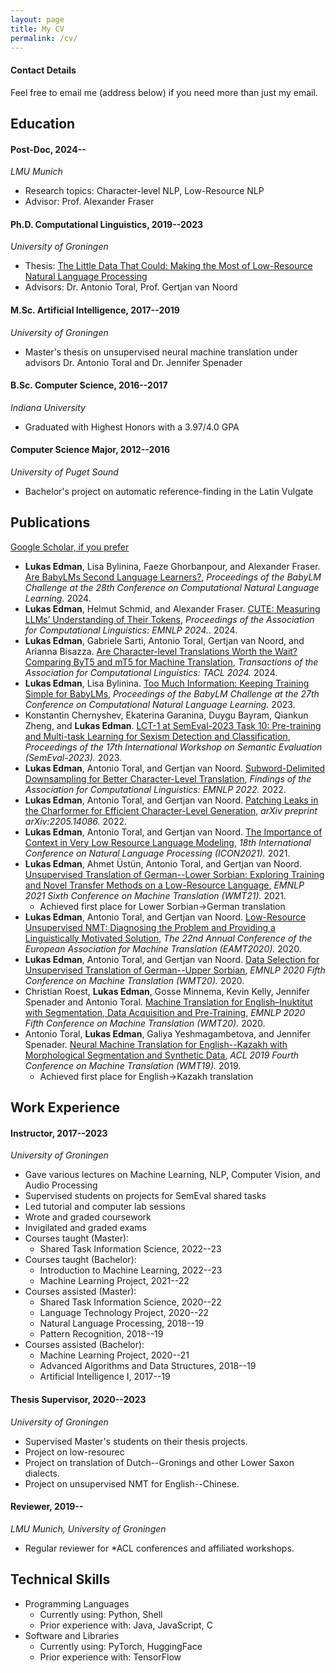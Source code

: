 ```yaml
---
layout: page
title: My CV
permalink: /cv/
---
```


#### Contact Details
Feel free to email me (address below) if you need more than just my email.

## Education
#### Post-Doc, 2024-- 
*LMU Munich*
* Research topics: Character-level NLP, Low-Resource NLP
* Advisor: Prof. Alexander Fraser 

#### Ph.D. Computational Linguistics, 2019--2023 
*University of Groningen*
* Thesis: [The Little Data That Could: Making the Most of Low-Resource Natural Language Processing](https://research.rug.nl/en/publications/the-little-data-that-could-making-the-most-of-low-resource-natura)
* Advisors: Dr. Antonio Toral, Prof. Gertjan van Noord

#### M.Sc. Artificial Intelligence, 2017--2019
*University of Groningen*
* Master's thesis on unsupervised neural machine translation under advisors Dr. Antonio Toral and Dr. Jennifer Spenader
<!-- * Relevant coursework:  -->
<!-- * Natural Language Processing (Professor: Antonio Toral) -->
<!-- * Machine Learning (Professor: Marco Wiering) -->
<!-- * Deep Learning (Professor: Marco Wiering) -->

#### B.Sc. Computer Science, 2016--2017 
*Indiana University*
* Graduated with Highest Honors with a 3.97/4.0 GPA
<!-- * Relevant coursework: -->
<!-- * Computer Vision (Professor: Michael Ryoo) -->
<!-- * Summer Research in Computer Vision (Professor: Michael Ryoo)  -->
<!-- * Machine Learning (Professor: Martha White) -->

#### Computer Science Major, 2012--2016 
*University of Puget Sound*
* Bachelor's project on automatic reference-finding in the Latin Vulgate
<!-- * Relevant Coursework: Natural Language Processing (Professor: America Chambers) -->



## Publications
[Google Scholar, if you prefer](https://scholar.google.com/citations?user=DyA2BwUAAAAJ)
<!-- <span style="color:blue">some *blue* text</span>. -->
* **Lukas Edman**, Lisa Bylinina, Faeze Ghorbanpour, and Alexander Fraser. [Are BabyLMs Second Language Learners?](), *Proceedings of the BabyLM Challenge at the 28th Conference on Computational Natural Language Learning.* 2024.
* **Lukas Edman**, Helmut Schmid, and Alexander Fraser. [CUTE: Measuring LLMs’ Understanding of Their Tokens](https://arxiv.org/abs/2409.15452), *Proceedings of the Association for Computational Linguistics: EMNLP 2024.*. 2024.
* **Lukas Edman**, Gabriele Sarti, Antonio Toral, Gertjan van Noord, and Arianna Bisazza. [Are Character-level Translations Worth the Wait? Comparing ByT5 and mT5 for Machine Translation](https://doi.org/10.1162/tacl_a_00651), *Transactions of the Association for Computational Linguistics: TACL 2024.* 2024.
* **Lukas Edman**, Lisa Bylinina. [Too Much Information: Keeping Training Simple for BabyLMs](https://arxiv.org/abs/2311.01955), *Proceedings of the BabyLM Challenge at the 27th Conference on Computational Natural Language Learning.* 2023.
* Konstantin Chernyshev, Ekaterina Garanina, Duygu Bayram, Qiankun Zheng, and **Lukas Edman**. [LCT-1 at SemEval-2023 Task 10: Pre-training and Multi-task Learning for Sexism Detection and Classification](), *Proceedings of the 17th International Workshop on Semantic Evaluation (SemEval-2023).* 2023.
* **Lukas Edman**, Antonio Toral, and Gertjan van Noord. [Subword-Delimited Downsampling for Better Character-Level Translation](https://arxiv.org/pdf/2212.01304.pdf), *Findings of the Association for Computational Linguistics: EMNLP 2022.* 2022.
* **Lukas Edman**, Antonio Toral, and Gertjan van Noord. [Patching Leaks in the Charformer for Efficient Character-Level Generation](https://arxiv.org/pdf/2205.14086.pdf), *arXiv preprint arXiv:2205.14086.* 2022.
* **Lukas Edman**, Antonio Toral, and Gertjan van Noord. [The Importance of Context in Very Low Resource Language Modeling](https://arxiv.org/pdf/2205.04810.pdf), *18th International Conference on Natural Language Processing (ICON2021).* 2021.
* **Lukas Edman**, Ahmet Üstün, Antonio Toral, and Gertjan van Noord. [Unsupervised Translation of German--Lower Sorbian: Exploring Training and Novel Transfer Methods on a Low-Resource Language](https://arxiv.org/pdf/2109.12012.pdf), *EMNLP 2021 Sixth Conference on Machine Translation (WMT21).* 2021.
    * Achieved first place for Lower Sorbian→German translation 
* **Lukas Edman**, Antonio Toral, and Gertjan van Noord. [Low-Resource Unsupervised NMT: Diagnosing the Problem and Providing a Linguistically Motivated Solution](https://aclanthology.org/2020.eamt-1.10.pdf), *The 22nd Annual Conference of the European Association for Machine Translation (EAMT2020).* 2020.
* **Lukas Edman**, Antonio Toral, and Gertjan van Noord. [Data Selection for Unsupervised Translation of German--Upper Sorbian](https://aclanthology.org/2020.wmt-1.130.pdf), *EMNLP 2020 Fifth Conference on Machine Translation (WMT20).* 2020.
* Christian Roest, **Lukas Edman**, Gosse Minnema, Kevin Kelly, Jennifer Spenader and Antonio Toral. [Machine Translation for English–Inuktitut with Segmentation, Data Acquisition and Pre-Training](https://aclanthology.org/2020.wmt-1.29.pdf), *EMNLP 2020 Fifth Conference on Machine Translation (WMT20).* 2020.
* Antonio Toral, **Lukas Edman**, Galiya Yeshmagambetova, and Jennifer Spenader. [Neural Machine Translation for English--Kazakh with Morphological Segmentation and Synthetic Data](https://aclanthology.org/W19-5343.pdf), *ACL 2019 Fourth Conference on Machine Translation (WMT19).* 2019.
    * Achieved first place for English→Kazakh translation 


## Work Experience
#### Instructor, 2017--2023
*University of Groningen*
* Gave various lectures on Machine Learning, NLP, Computer Vision, and Audio Processing
* Supervised students on projects for SemEval shared tasks
* Led tutorial and computer lab sessions
* Wrote and graded coursework
* Invigilated and graded exams
* Courses taught (Master):
    * Shared Task Information Science, 2022--23<!--, Professor: Tommaso Caselli-->
* Courses taught (Bachelor):
    * Introduction to Machine Learning, 2022--23
    * Machine Learning Project, 2021--22<!--, Co-taught with: Ahmet Üstün-->         
* Courses assisted (Master):
    * Shared Task Information Science, 2020--22<!--, Professor: Tommaso Caselli-->
    * Language Technology Project, 2020--22<!--, Professor: Antonio Toral-->
    * Natural Language Processing, 2018--19<!--, Professor: Gosse Bouma-->
    * Pattern Recognition, 2018--19<!--, Professor: Nicolai Petkov-->    
* Courses assisted (Bachelor):
    * Machine Learning Project, 2020--21<!--, Professor: Antonio Toral-->
    * Advanced Algorithms and Data Structures, 2018--19<!--, Professor: Kerstin Bunte-->
    * Artificial Intelligence I, 2017--19<!--, Professor: Davide Grossi-->

#### Thesis Supervisor, 2020--2023
*University of Groningen*
* Supervised Master's students on their thesis projects. 
* Project on low-resourec
* Project on translation of Dutch--Gronings and other Lower Saxon dialects.
* Project on unsupervised NMT for English--Chinese.

#### Reviewer, 2019--
*LMU Munich, University of Groningen* 
* Regular reviewer for *ACL conferences and affiliated workshops.

## Technical Skills
* Programming Languages
    * Currently using: Python, Shell
    * Prior experience with: Java, JavaScript, C
* Software and Libraries
    * Currently using: PyTorch, HuggingFace
    * Prior experience with: TensorFlow

<!-- Computer Science Tutor, 2015--16 
*University of Puget Sound*
Helped students with homework for all first and second year CS courses. Helped with programming lab assignments in Java and Python.}


Research Assistant, 2015, 
*University of Puget Sound*
Worked with psychology professor Dr. Tim Beyer on setting up psycholinguistics experiments. Set up eye-tracking software and prepared experiments.}
 -->


<!-- 
This is the base Jekyll theme. You can find out more info about customizing your Jekyll theme, as well as basic Jekyll usage documentation at [jekyllrb.com](https://jekyllrb.com/)

You can find the source code for Minima at GitHub:
[jekyll][jekyll-organization] /
[minima](https://github.com/jekyll/minima)

You can find the source code for Jekyll at GitHub:
[jekyll][jekyll-organization] /
[jekyll](https://github.com/jekyll/jekyll)


[jekyll-organization]: https://github.com/jekyll -->
